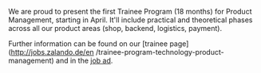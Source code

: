 <!--
.. title: Trainee Program Product Management
.. slug: trainee-program-product-management
.. date: 2014-01-08 19:24:56
.. tags: Events,Product management,Trainee
.. author: Marc Lamik
-->

We are proud to present the first Trainee Program (18 months) for Product
Management, starting in April. It'll include practical and theoretical phases
across all our product areas (shop, backend, logistics, payment).

Further
information can be found on our [trainee page](http://jobs.zalando.de/en
/trainee-program-technology-product-management) and in the [job
ad](https://jobs.zalando.de/jobportal/index.php?ac=jobad&id=1119).
